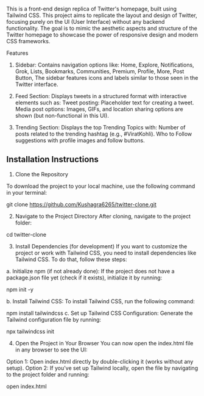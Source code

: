 This is a front-end design replica of Twitter's homepage, built using Tailwind CSS. This project aims to replicate the layout and design of Twitter, focusing purely on the UI (User Interface) without any backend functionality. The goal is to mimic the aesthetic aspects and structure of the Twitter homepage to showcase the power of responsive design and modern CSS frameworks.

Features
1. Sidebar:
Contains navigation options like:
Home,
Explore,
Notifications,
Grok,
Lists,
Bookmarks,
Communities,
Premium,
Profile,
More,
Post Button,
The sidebar features icons and labels similar to those seen in the Twitter interface.

2. Feed Section:
Displays tweets in a structured format with interactive elements such as:
Tweet posting: Placeholder text for creating a tweet.
Media post options: Images, GIFs, and location sharing options are shown (but non-functional in this UI).

3. Trending Section:
Displays the top Trending Topics with:
Number of posts related to the trending hashtag (e.g., #ViratKohli).
Who to Follow suggestions with profile images and follow buttons.

## Installation Instructions

1. Clone the Repository

To download the project to your local machine, use the following command in your terminal:


git clone https://github.com/Kushagra6265/twitter-clone.git

2. Navigate to the Project Directory
After cloning, navigate to the project folder:

cd twitter-clone

3. Install Dependencies (for development)
If you want to customize the project or work with Tailwind CSS, you need to install dependencies like Tailwind CSS. To do that, follow these steps:

a. Initialize npm (if not already done):
If the project does not have a package.json file yet (check if it exists), initialize it by running:

npm init -y

b. Install Tailwind CSS:
To install Tailwind CSS, run the following command:

npm install tailwindcss
c. Set up Tailwind CSS Configuration:
Generate the Tailwind configuration file by running:

npx tailwindcss init

4. Open the Project in Your Browser
You can now open the index.html file in any browser to see the UI:

Option 1: Open index.html directly by double-clicking it (works without any setup).
Option 2: If you've set up Tailwind locally, open the file by navigating to the project folder and running:

open index.html


